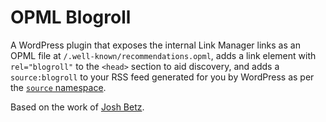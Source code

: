 # OPML Blogroll
A WordPress plugin that exposes the internal Link Manager links as an OPML file at `/.well-known/recommendations.opml`, adds a link element with `rel="blogroll"` to the `<head>` section to aid discovery, and adds a `source:blogroll` to your RSS feed generated for you by WordPress as per the [`source` namespace](https://source.scripting.com/#1710035563000).

Based on the work of [Josh Betz](https://josh.blog/2024/05/blogrolls).
